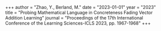 +++
author = "Zhao, Y., Berland, M."
date = "2023-01-01"
year = "2023"
title = "Probing Mathematical Language in Concreteness Fading Vector Addition Learning"
journal = "Proceedings of the 17th International Conference of the Learning Sciences-ICLS 2023, pp. 1967-1968"
+++